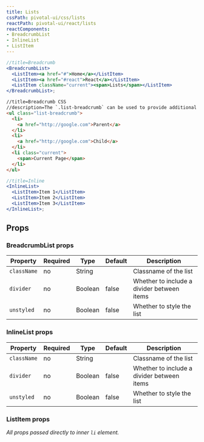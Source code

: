 ```yaml
---
title: Lists
cssPath: pivotal-ui/css/lists
reactPath: pivotal-ui/react/lists
reactComponents:
- BreadcrumbList
- InlineList
- ListItem
---
```


```jsx
//title=Breadcrumb
<BreadcrumbList>
  <ListItem><a href="#">Home</a></ListItem>
  <ListItem><a href="#react">React</a></ListItem>
  <ListItem className="current"><span>Lists</span></ListItem>
</BreadcrumbList>;
```

```html
//title=Breadcrumb CSS
//description=The `.list-breadcrumb` can be used to provide additional page navigation. Breadcrumbs use their own monospace font-family.
<ul class="list-breadcrumb">
  <li>
    <a href="http://google.com">Parent</a>
  </li>
  <li>
    <a href="http://google.com">Child</a>
  </li>
  <li class="current">
    <span>Current Page</span>
  </li>
</ul>
```

```jsx
//title=Inline
<InlineList>
  <ListItem>Item 1</ListItem>
  <ListItem>Item 2</ListItem>
  <ListItem>Item 3</ListItem>
</InlineList>;
```

## Props

### BreadcrumbList props

Property    | Required | Type | Default | Description
------------|----------|------|---------|------------
`className` | no | String  |       | Classname of the list
`divider`   | no | Boolean | false | Whether to include a divider between items
`unstyled`  | no | Boolean | false | Whether to style the list

### InlineList props

Property    | Required | Type | Default | Description
------------|----------|------|---------|------------
`className` | no | String  |       | Classname of the list
`divider`   | no | Boolean | false | Whether to include a divider between items
`unstyled`  | no | Boolean | false | Whether to style the list

### ListItem props

_All props passed directly to inner `li` element._